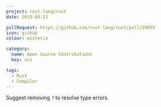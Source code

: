 ```yaml
---
project: rust-lang/rust
date: 2019-04-13

pullRequest: https://github.com/rust-lang/rust/pull/59859
icon: github
colour: wisteria

category:
  name: Open Source Contributions
  key: oss

tags:
  - Rust
  - Compiler
---
```

Suggest removing `?` to resolve type errors.
